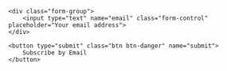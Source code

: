 <form class="form-inline form-subscribe" method="post" action="http://www.aweber.com/scripts/addlead.pl">
    <input type="hidden" name="listname" value="derekconjar">
    <input type="hidden" name="redirect" value="http://derekconjar.com/thanks/for-subscribing.html">
    <input type="hidden" name="meta_adtracking" value="custom form">
    <input type="hidden" name="meta_message" value="1"> 
    <input type="hidden" name="meta_required" value="email"> 
    <input type="hidden" name="meta_forward_vars" value="1">

    <div class="form-group">
        <input type="text" name="email" class="form-control" placeholder="Your email address">
    </div>

    <button type="submit" class="btn btn-danger" name="submit">
        Subscribe by Email
    </button>
</form>